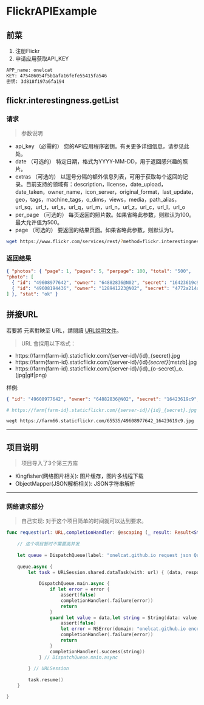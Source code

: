 #  FlickrAPIExample

## 前菜

1. 注册Flickr
2. 申请应用获取API_KEY

```sh
APP_name: onelcat
KEY: 475486054f5b1afa16fefe55415fa546
密钥: 3d818f197a6fa194
```

## flickr.interestingness.getList

### 请求

> 参数说明
- api_key （必需的）
您的API应用程序密钥。有关更多详细信息，请参见此处。
- date （可选的）
特定日期，格式为YYYY-MM-DD，用于返回感兴趣的照片。
- extras （可选的）
以逗号分隔的额外信息列表，可用于获取每个返回的记录。目前支持的领域有：description，license，date_upload，date_taken，owner_name，icon_server，original_format，last_update，geo，tags，machine_tags，o_dims，views，media，path_alias，url_sq，url_t，url_s，url_q，url_m，url_n，url_z，url_c，url_l，url_o
- per_page （可选的）
每页返回的照片数。如果省略此参数，则默认为100。最大允许值为500。
- page （可选的）
要返回的结果页面。如果省略此参数，则默认为1。

```sh
wget https://www.flickr.com/services/rest/?method=flickr.interestingness.getList&api_key=475486054f5b1afa16fefe55415fa546&format=json&nojsoncallback=1
```

### 返回结果

```json
{ "photos": { "page": 1, "pages": 5, "perpage": 100, "total": "500", 
"photo": [
  { "id": "49608977642", "owner": "64882836@N02", "secret": "16423619c9", "server": "65535", "farm": 66, "title": "Lean to the left.", "ispublic": 1, "isfriend": 0, "isfamily": 0 },
  { "id": "49608194436", "owner": "128941223@N02", "secret": "4772a214ae", "server": "65535", "farm": 66, "title": "Red Squirrel", "ispublic": 1, "isfriend": 0, "isfamily": 0 }
] }, "stat": "ok" }
```

## 拼接URL

若要將 <photo> 元素對映至 URL，請閱讀  [URL說明文件](https://www.flickr.com/services/api/misc.urls.html)。

> URL 會採用以下格式：
- https://farm{farm-id}.staticflickr.com/{server-id}/{id}_{secret}.jpg
- https://farm{farm-id}.staticflickr.com/{server-id}/{id}_{secret}_[mstzb].jpg
- https://farm{farm-id}.staticflickr.com/{server-id}/{id}_{o-secret}_o.(jpg|gif|png)

样例:

```json
{ "id": "49608977642", "owner": "64882836@N02", "secret": "16423619c9", "server": "65535", "farm": 66, "title": "Lean to the left.", "ispublic": 1, "isfriend": 0, "isfamily": 0 }
```

```sh
# https://farm{farm-id}.staticflickr.com/{server-id}/{id}_{secret}.jpg

wegt https://farm66.staticflickr.com/65535/49608977642_16423619c9.jpg
```
-----

## 项目说明

> 项目导入了3个第三方库

- Kingfisher(网络图片相关): 图片缓存，图片多线程下载
- ObjectMapper(JSON解析相关): JSON字符串解析


-----

### 网络请求部分

> 自己实现: 对于这个项目简单的时间就可以达到要求。

```swift
func request(url: URL,completionHandler: @escaping (_ result: Result<String,Error>) -> Void) {
    
    // 这个项目暂时不需要高并发
    
    let queue = DispatchQueue(label: "onelcat.github.io request json Queue")
    
    queue.async {
        let task = URLSession.shared.dataTask(with: url) { (data, response, error) in
            
            DispatchQueue.main.async {
                if let error = error {
                    assert(false)
                    completionHandler(.failure(error))
                    return
                }
                guard let value = data,let string = String(data: value, encoding: String.Encoding.utf8) else {
                    assert(false)
                    let error = NSError(domain: "onelcat.github.io encoding uft-8 error", code: 10001, userInfo: nil)
                    completionHandler(.failure(error))
                    return
                }
                completionHandler(.success(string))
            } // DispatchQueue.main.async
        
        } // URLSession
        
        task.resume()
    }

}
```
